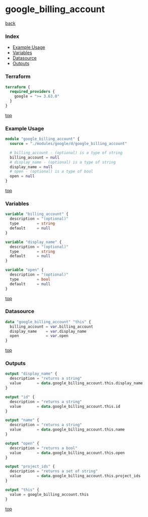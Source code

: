 # google_billing_account

[back](../google.md)

### Index

- [Example Usage](#example-usage)
- [Variables](#variables)
- [Datasource](#datasource)
- [Outputs](#outputs)

### Terraform

```terraform
terraform {
  required_providers {
    google = ">= 3.63.0"
  }
}
```

[top](#index)

### Example Usage

```terraform
module "google_billing_account" {
  source = "./modules/google/d/google_billing_account"

  # billing_account - (optional) is a type of string
  billing_account = null
  # display_name - (optional) is a type of string
  display_name = null
  # open - (optional) is a type of bool
  open = null
}
```

[top](#index)

### Variables

```terraform
variable "billing_account" {
  description = "(optional)"
  type        = string
  default     = null
}

variable "display_name" {
  description = "(optional)"
  type        = string
  default     = null
}

variable "open" {
  description = "(optional)"
  type        = bool
  default     = null
}
```

[top](#index)

### Datasource

```terraform
data "google_billing_account" "this" {
  billing_account = var.billing_account
  display_name    = var.display_name
  open            = var.open
}
```

[top](#index)

### Outputs

```terraform
output "display_name" {
  description = "returns a string"
  value       = data.google_billing_account.this.display_name
}

output "id" {
  description = "returns a string"
  value       = data.google_billing_account.this.id
}

output "name" {
  description = "returns a string"
  value       = data.google_billing_account.this.name
}

output "open" {
  description = "returns a bool"
  value       = data.google_billing_account.this.open
}

output "project_ids" {
  description = "returns a set of string"
  value       = data.google_billing_account.this.project_ids
}

output "this" {
  value = google_billing_account.this
}
```

[top](#index)